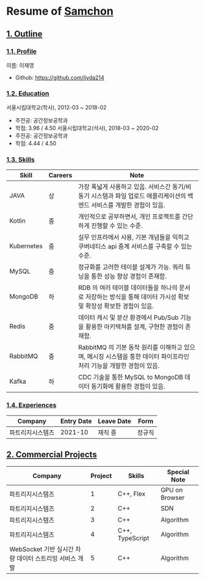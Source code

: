 
# Resume of [Samchon](https://github.com/samchon)
<!-- > 이 문서는 축약 이력서로써, 각 단원의 링크를 클릭하면, 상세 페이지로 이동합니다. -->

## [1. Outline](https://github.com/samchon/resume/blob/master/STORY.md#1-outline)
### [1.1. Profile](https://github.com/samchon/resume/blob/master/STORY.md#11-outline)
이름: 이재영
  - Github: https://github.com/ljyda214

### [1.2. Education](https://github.com/samchon/resume/blob/master/STORY.md#12-education)
서울시립대학교(학사), 2012-03 ~ 2018-02
  - 주전공: 공간정보공학과
  - 학점: 3.96 / 4.50
서울시립대학교(석사), 2018-03 ~ 2020-02
  - 주전공: 공간정보공학과
  - 학점: 4.44 / 4.50

### [1.3. Skills](https://github.com/samchon/resume/blob/master/STORY.md#14-skills)
Skill        | Careers | Note
-------------|---------|-----------------------------------
JAVA         | 상      | 가장 폭넓게 사용하고 있음. 서비스간 동기/비동기 시스템과 파일 업로드 애플리케이션의 백엔드 서비스를 개발한 경험이 있음.
Kotlin       | 중      | 개인적으로 공부하면서, 개인 프로젝트를 간단하게 진행할 수 있는 수준.
Kubernetes   | 중      | 실무 인프라에서 사용, 기본 개념들을 익히고 쿠버네티스 api 중계 서비스를 구축할 수 있는 수준.
MySQL        | 중      | 정규화를 고려한 테이블 설계가 가능. 쿼리 튜닝을 통한 성능 향상 경험이 존재함.
MongoDB      | 하      | RDB 의 여러 테이블 데이터들을 하나의 문서로 저장하는 방식을 통해 데이터 가시성 확보 및 확장성 확보한 경험이 있음.
Redis        | 중      | 데이터 캐시 및 분산 환경에서 Pub/Sub 기능을 활용한 아키텍쳐를 설계, 구현한 경험이 존재함.
RabbitMQ     | 중      | RabbitMQ 의 기본 동작 원리를 이해하고 있으며, 메시징 시스템을 통한 데이터 파이프라인 처리 기능을 개발한 경험이 있음.
Kafka        | 하      | CDC 기술을 통한 MySQL to MongoDB 데이터 동기화에 활용한 경험이 있음.


### [1.4. Experiences](https://github.com/samchon/resume/blob/master/STORY.md#15-experiences)
Company      | Entry Date | Leave Date | Form
-------------|------------|------------|-------
파트리지시스템즈  | 2021-10    |  재직 중     | 정규직

<!-- ## [3. My Projects](https://github.com/samchon/resume/blob/master/STORY.md#3-my-projects) -->
## [2. Commercial Projects](https://github.com/samchon/resume/blob/master/STORY.md#4-commercial-projects)
Company        | Project                | Skills              | Special Note
---------------|------------------------|---------------------|---------------------
파트리지시스템즈    | 1     | C++, Flex           | GPU on Browser
파트리지시스템즈    | 2   | C++                 | SDN
파트리지시스템즈    | 3 | C++                 | Algorithm
파트리지시스템즈    | 4        | C++, TypeScript     | Algorithm
WebSocket 기반 실시간 차량 데이터 스트리밍 서비스 개발    | 5              | C++                 | Algorithm
